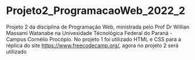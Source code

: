 # Projeto2_ProgramacaoWeb_2022_2
Projeto 2 da disciplina de Programação Web, ministrada pelo Prof Dr Willian Massami Watanabe na Univesidade Técnológica Federal do Paraná - Campus Cornélio Procópio. No projeto 1 foi utilizado HTML e CSS para a réplica do site https://www.freecodecamp.org/, agora no projeto 2 será utilizado
